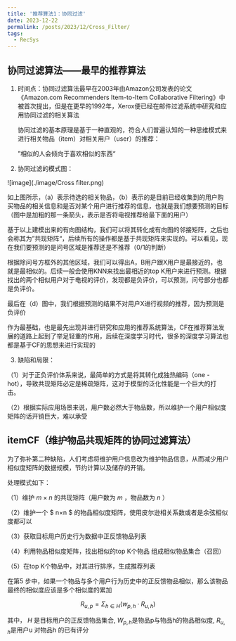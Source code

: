 ```yaml
---
title: '推荐算法1：协同过滤'
date: 2023-12-22
permalink: /posts/2023/12/Cross_Filter/
tags:
  - RecSys
---
```


协同过滤算法——最早的推荐算法
------------
1. 时间点：协同过滤算法最早在2003年由Amazon公司发表的论文《Amazon.com Recommenders Item-to-Item
   Collaborative Filtering》中被首次提出，但是在更早的1992年，Xerox便已经在邮件过滤系统中研究和应用协同过滤的相关算法

   

   协同过滤的基本原理是基于一种直观的，符合人们普遍认知的一种思维模式来进行相关物品（item）对相关用户（user）的推荐：

   ”相似的人会倾向于喜欢相似的东西“


2. 协同过滤的模式图：

![image](./image/Cross filter.png)

如上图所示，（a）表示待选的相关物品，（b）表示的是目前已经收集到的用户购买物品的相关信息和是否对某个用户进行推荐的信息，也就是我们想要预测的目标（图中是加粗的那一条箭头，表示是否将电视推荐给最下面的用户）

基于以上建模出来的有向图结构，我们可以将其转化成有向图的邻接矩阵，之后也会称其为”共现矩阵“，后续所有的操作都是基于共现矩阵来实现的。可以看见，现在我们要预测的是问号区域是推荐还是不推荐（0/1的判断）

根据除问号方框外的其他区域，我们可以得出A，B用户跟X用户是最接近的，也就是最相似的。后续一般会使用KNN来找出最相近的top K用户来进行预测。根据找出的两个相似用户对于电视的评价，发现都是负评价，可以预测，问号部分也都是负评价。

最后在（d）图中，我们根据预测的结果不对用户X进行视频的推荐，因为预测是负评价



作为最基础，也是最先出现并进行研究和应用的推荐系统算法，CF在推荐算法发展的道路上起到了举足轻重的作用，后续在深度学习时代，很多的深度学习算法也都是基于CF的思想来进行实现的



3.  缺陷和局限：

   （1）对于正负评价体系来说，最简单的方式是将其转化成独热编码（one - hot），导致共现矩阵必定是稀疏矩阵，这对于模型的泛化性能是一个巨大的打击。

   （2）根据实际应用场景来说，用户数必然大于物品数，所以维护一个用户相似度矩阵的话开销巨大，难以承受



itemCF（维护物品共现矩阵的协同过滤算法）
-----------------

为了弥补第二种缺陷，人们考虑将维护用户信息改为维护物品信息，从而减少用户相似度矩阵的数据规模，节约计算以及储存的开销。

处理模式如下：

（1）维护 $m × n$ 的共现矩阵（用户数为 $m$ ，物品数为 $n$ ）

（2）维护一个 $ n×n $ 的物品相似度矩阵，使用皮尔逊相关系数或者是余弦相似度都可以

（3）获取目标用户历史行为数据中正反馈物品列表

（4）利用物品相似度矩阵，找出相似的top K个物品 组成相似物品集合（召回）

（5）在top K个物品中，对其进行排序，生成推荐列表

在第5 步中，如果一个物品与多个用户行为历史中的正反馈物品相似，那么该物品最终的相似度应该是多个相似度的累加

$$R_{u,p} = \Sigma_{h\in H}(w_{p,h} \cdot R_{u,h}) $$

其中， $H$ 是目标用户的正反馈物品集合, $W_{p,h}$是物品p与物品h的物品相似度, $R_{u,h}$是用户u 对物品h 的已有评分











